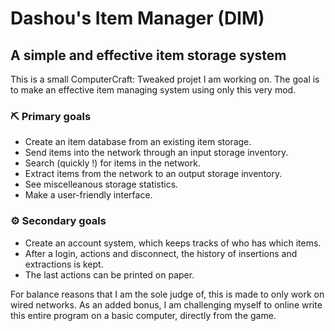 # Dashou's Item Manager (DIM)
## A simple and effective item storage system
This is a small ComputerCraft: Tweaked projet I am working on. The goal is to make an effective item managing system using only this very mod.

### ⛏ Primary goals
- Create an item database from an existing item storage.
- Send items into the network through an input storage inventory.
- Search (quickly !) for items in the network.
- Extract items from the network to an output storage inventory.
- See miscelleanous storage statistics.
- Make a user-friendly interface.

### ⚙ Secondary goals
- Create an account system, which keeps tracks of who has which items.
- After a login, actions and disconnect, the history of insertions and extractions is kept.
- The last actions can be printed on paper.

For balance reasons that I am the sole judge of, this is made to only work on wired networks.
As an added bonus, I am challenging myself to online write this entire program on a basic computer, directly from the game.
